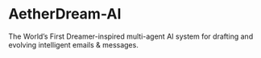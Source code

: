 # AetherDream-AI
The World’s First Dreamer-inspired multi-agent AI system for drafting and evolving intelligent emails &amp; messages.
